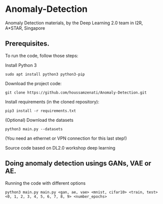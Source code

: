 # Anomaly-Detection

Anomaly Detection materials, by the Deep Learning 2.0 team in I2R, A*STAR, Singapore

## Prerequisites.
To run the code, follow those steps:

Install Python 3

```
sudo apt install python3 python3-pip
```
Download the project code:

```
git clone https://github.com/houssamzenati/Anomaly-Detection.git
```
Install requirements (in the cloned repository):

```
pip3 install -r requirements.txt
```

(Optional) Download the datasets

```
python3 main.py --datasets 
```
(You need an ethernet or VPN connection for this last step!)

Source code based on DL2.0 workshop deep learning

## Doing anomaly detection usings GANs, VAE or AE.

Running the code with different options

```
python3 main.py main.py <gan, ae, vae> <mnist, cifar10> <train, test> <0, 1, 2, 3, 4, 5, 6, 7, 8, 9> <number_epochs>
```
